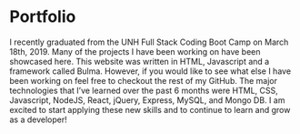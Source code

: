 # Portfolio

I recently graduated from the UNH Full Stack Coding Boot Camp on March 18th, 2019. Many of the projects I have been working on have been showcased here. This website was written in HTML, Javascript and a framework called Bulma. However, if you would like to see what else I have been working on feel free to checkout the rest of my GitHub. The major technologies that I’ve learned over the past 6 months were HTML, CSS, Javascript, NodeJS, React, jQuery, Express, MySQL, and Mongo DB. I am excited to start applying these new skills and to continue to learn and grow as a developer!
